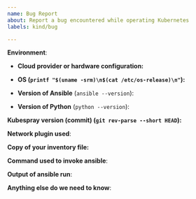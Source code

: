 ```yaml
---
name: Bug Report
about: Report a bug encountered while operating Kubernetes
labels: kind/bug

---
```

<!--
Please, be ready for followup questions, and please respond in a timely
manner.  If we can't reproduce a bug or think a feature already exists, we
might close your issue.  If we're wrong, PLEASE feel free to reopen it and
explain why.
-->

**Environment**:
- **Cloud provider or hardware configuration:**

- **OS (`printf "$(uname -srm)\n$(cat /etc/os-release)\n"`):**

- **Version of Ansible** (`ansible --version`):

- **Version of Python** (`python --version`):


**Kubespray version (commit) (`git rev-parse --short HEAD`):**


**Network plugin used**:


**Copy of your inventory file:**


**Command used to invoke ansible**:


**Output of ansible run**:
<!-- We recommend using snippets services like https://gist.github.com/ etc. -->

**Anything else do we need to know**:
<!-- By running scripts/collect-info.yaml you can get a lot of useful informations.
Script can be started by:
ansible-playbook -i <inventory_file_path> -u <ssh_user> -e ansible_ssh_user=<ssh_user> -b --become-user=root -e dir=`pwd` scripts/collect-info.yaml
(If you using CoreOS remember to add '-e ansible_python_interpreter=/opt/bin/python').
After running this command you can find logs in `pwd`/logs.tar.gz. You can even upload somewhere entire file and paste link here.-->
